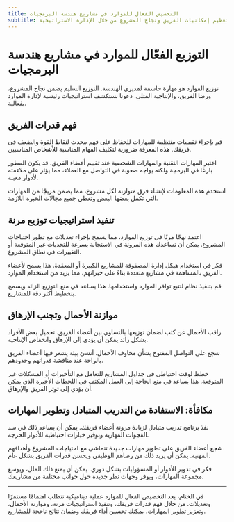 ```yaml
---
title: التخصيص الفعال للموارد في مشاريع هندسة البرمجيات
subtitle: تعظيم إمكانيات الفريق ونجاح المشروع من خلال الإدارة الاستراتيجية
---
```


# التوزيع الفعّال للموارد في مشاريع هندسة البرمجيات

توزيع الموارد هو مهارة حاسمة لمديري الهندسة. التوزيع السليم يضمن نجاح المشروع، ورضا الفريق، والإنتاجية المثلى. دعونا نستكشف استراتيجيات رئيسية لإدارة الموارد بفعالية.

## فهم قدرات الفريق

قم بإجراء تقييمات منتظمة للمهارات للحفاظ على فهم محدث لنقاط القوة والضعف في فريقك. هذه المعرفة ضرورية لتكليف المهام المناسبة للأشخاص المناسبين.

اعتبر المهارات التقنية والمهارات الشخصية عند تقييم أعضاء الفريق. قد يكون المطور بارعًا في البرمجة ولكنه يواجه صعوبة في التواصل مع العملاء، مما يؤثر على ملاءمته لأدوار معينة.

استخدم هذه المعلومات لإنشاء فرق متوازنة لكل مشروع، مما يضمن مزيجًا من المهارات التي تكمل بعضها البعض وتغطي جميع مجالات الخبرة اللازمة.

## تنفيذ استراتيجيات توزيع مرنة

اعتمد نهجًا مرنًا في توزيع الموارد، مما يسمح بإجراء تعديلات مع تطور احتياجات المشروع. يمكن أن تساعدك هذه المرونة في الاستجابة بسرعة للتحديات غير المتوقعة أو التغييرات في نطاق المشروع.

فكر في استخدام هيكل إدارة المصفوفة للمشاريع الكبيرة أو المعقدة. هذا يسمح لأعضاء الفريق بالمساهمة في مشاريع متعددة بناءً على خبراتهم، مما يزيد من استخدام الموارد.

قم بتنفيذ نظام لتتبع توافر الموارد واستخدامها. هذا يساعد في منع التوزيع الزائد ويسمح بتخطيط أكثر دقة للمشاريع.

## موازنة الأحمال وتجنب الإرهاق

راقب الأحمال عن كثب لضمان توزيعها بالتساوي بين أعضاء الفريق. تحميل بعض الأفراد بشكل زائد يمكن أن يؤدي إلى الإرهاق وانخفاض الإنتاجية.

شجع على التواصل المفتوح بشأن مخاوف الأحمال. أنشئ بيئة يشعر فيها أعضاء الفريق بالراحة عند مناقشة قدراتهم وحدودهم.

خطط لوقت احتياطي في جداول المشاريع للتعامل مع التأخيرات أو المشكلات غير المتوقعة. هذا يساعد في منع الحاجة إلى العمل المكثف في اللحظات الأخيرة الذي يمكن أن يؤدي إلى توتر الفريق والإرهاق.

## مكافأة: الاستفادة من التدريب المتبادل وتطوير المهارات

نفذ برنامج تدريب متبادل لزيادة مرونة أعضاء فريقك. يمكن أن يساعد ذلك في سد الفجوات المهارية وتوفير خيارات احتياطية للأدوار الحرجة.

شجع أعضاء الفريق على تطوير مهارات جديدة تتماشى مع احتياجات المشروع وأهدافهم المهنية. يمكن أن يزيد ذلك من رضاهم الوظيفي ويحسن قدرات الفريق بشكل عام.

فكر في تدوير الأدوار أو المسؤوليات بشكل دوري. يمكن أن يمنع ذلك الملل، ويوسع مجموعة المهارات، ويوفر وجهات نظر جديدة حول جوانب مختلفة من مشاريعك.

---
في الختام، يعد التخصيص الفعال للموارد عملية ديناميكية تتطلب اهتمامًا مستمرًا وتعديلات. من خلال فهم قدرات فريقك، وتنفيذ استراتيجيات مرنة، وموازنة الأحمال، وتعزيز تطوير المهارات، يمكنك تحسين أداء فريقك وضمان نتائج ناجحة للمشاريع.
